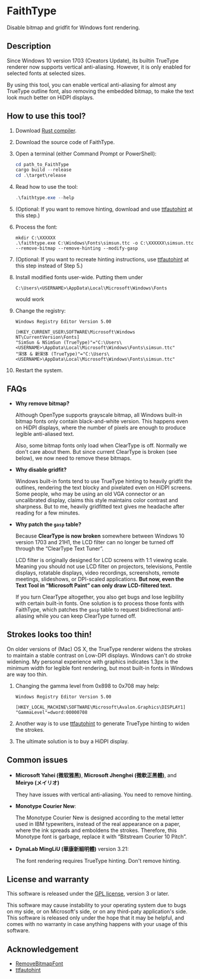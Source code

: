 # FaithType

Disable bitmap and gridfit for Windows font rendering.

## Description

Since Windows 10 version 1703 (Creators Update), its builtin TrueType renderer
now supports vertical anti-aliasing. However, it is only enabled for selected
fonts at selected sizes.

By using this tool, you can enable vertical anti-aliasing for almost any
TrueType outline font, also removing the embedded bitmap, to make the text
look much better on HiDPI displays.

## How to use this tool?

1. Download [Rust compiler](https://www.rust-lang.org/tools/install).

2. Download the source code of FaithType.

3. Open a terminal (either Command Prompt or PowerShell):
   ```ps1
   cd path_to_FaithType
   cargo build --release
   cd .\target\release
   ```

4. Read how to use the tool:
   ```ps1
   .\faithtype.exe --help
   ```

5. (Optional: If you want to remove hinting, download and use
   [ttfautohint](https://www.freetype.org/ttfautohint/#download) at this step.)

6. Process the font:
   ```reg
   mkdir C:\XXXXXX
   .\faithtype.exe C:\Windows\Fonts\simsun.ttc -o C:\XXXXXX\simsun.ttc --remove-bitmap --remove-hinting --modify-gasp
   ```

7. (Optional: If you want to recreate hinting instructions, use
   [ttfautohint](https://www.freetype.org/ttfautohint/#download) at this step
   instead of Step 5.)

8. Install modified fonts user-wide. Putting them under
   ```
   C:\Users\<USERNAME>\AppData\Local\Microsoft\Windows\Fonts
   ```
   would work

9. Change the registry:
   ```reg
   Windows Registry Editor Version 5.00

   [HKEY_CURRENT_USER\SOFTWARE\Microsoft\Windows NT\CurrentVersion\Fonts]
   "SimSun & NSimSun (TrueType)"="C:\Users\<USERNAME>\AppData\Local\Microsoft\Windows\Fonts\simsun.ttc"
   "宋体 & 新宋体 (TrueType)"="C:\Users\<USERNAME>\AppData\Local\Microsoft\Windows\Fonts\simsun.ttc"
   ```

10. Restart the system.

## FAQs

- **Why remove bitmap?**

  Although OpenType supports grayscale bitmap, all Windows built-in bitmap
  fonts only contain black-and-white version. This happens even on HiDPI
  displays, where the number of pixels are enough to produce legible
  anti-aliased text.

  Also, some bitmap fonts only load when ClearType is off. Normally we don't
  care about them. But since current ClearType is broken (see below), we now
  need to remove these bitmaps.

- **Why disable gridfit?**

  Windows built-in fonts tend to use TrueType hinting to heavily gridfit the
  outlines, rendering the text blocky and pixelated even on HiDPI screens. Some
  people, who may be using an old VGA connector or an uncalibrated display,
  claims this style maintains color contrast and sharpness. But to me, heavily
  gridfitted text gives me headache after reading for a few minutes.

- **Why patch the `gasp` table?**

  Because **ClearType is now broken** somewhere between Windows 10 version 1703
  and 21H1, the LCD filter can no longer be turned off through the “ClearType
  Text Tuner”.

  LCD filter is originally designed for LCD screens with 1:1 viewing scale.
  Meaning you should not use LCD filter on projectors, televisions, Pentile
  displays, rotatable displays, video recordings, screenshots, remote meetings,
  slideshows, or DPI-scaled applications. **But now, even the Text Tool in
  “Microsoft Paint” can only draw LCD-filtered text.**

  If you turn ClearType altogether, you also get bugs and lose legibility with
  certain built-in fonts. One solution is to process those fonts with
  FaithType, which patches the `gasp` table to request bidirectional
  anti-aliasing while you can keep ClearType turned off.

## Strokes looks too thin!

On older versions of (Mac) OS X, the TrueType renderer widens the strokes to
maintain a stable contrast on Low-DPI displays. Windows can't do stroke
widening. My personal experience with graphics indicates 1.3px is the minimum
width for legible font rendering, but most built-in fonts in Windows are way
too thin.

1. Changing the gamma level from 0x898 to 0x708 may help:
   ```reg
   Windows Registry Editor Version 5.00

   [HKEY_LOCAL_MACHINE\SOFTWARE\Microsoft\Avalon.Graphics\DISPLAY1]
   "GammaLevel"=dword:00000708
   ```

2. Another way is to use [ttfautohint](https://www.freetype.org/ttfautohint/)
   to generate TrueType hinting to widen the strokes.

3. The ultimate solution is to buy a HiDPI display.

## Common issues

- **Microsoft Yahei (微软雅黑)**, **Microsoft Jhenghei (微軟正黑體)**,
  and **Meiryo (メイリオ)**

  They have issues with vertical anti-aliasing. You need to remove hinting.

- **Monotype Courier New**:

  The Monotype Courier New is designed according to the metal letter used in
  IBM typewriters, instead of the real appearance on a paper, where the ink
  spreads and emboldens the strokes.
  Therefore, this Monotype font is garbage, replace it with “Bitstream Courier
  10 Pitch”.

- **DynaLab MingLiU (華康新細明體)** version 3.21:

  The font rendering requires TrueType hinting. Don't remove hinting.

## License and warranty

This software is released under the [GPL license](LICENSE), version 3 or
later.

This software may cause instability to your operating system due to bugs on my
side, or on Microsoft's side, or on any third-paty application's side. This
software is released only under the hope that it may be helpful, and comes
with no warranty in case anything happens with your usage of this software.

## Acknowledgement

- [RemoveBitmapFont](https://github.com/tkumata/RemoveBitmapFont)
- [ttfautohint](https://www.freetype.org/ttfautohint/)
